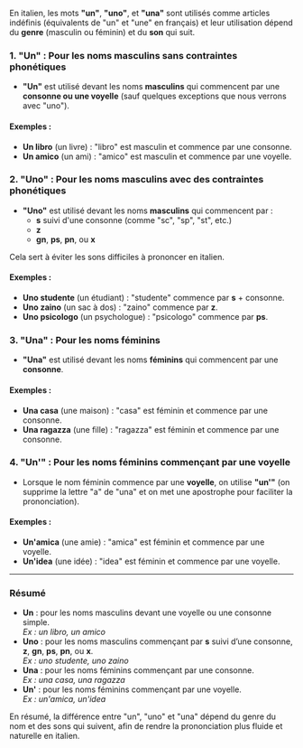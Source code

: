 En italien, les mots **"un"**, **"uno"**, et **"una"** sont utilisés comme articles indéfinis (équivalents de "un" et "une" en français) et leur utilisation dépend du **genre** (masculin ou féminin) et du **son** qui suit.

### **1. "Un" : Pour les noms masculins sans contraintes phonétiques**

- **"Un"** est utilisé devant les noms **masculins** qui commencent par une **consonne ou une voyelle** (sauf quelques exceptions que nous verrons avec "uno").
  
#### Exemples :
- **Un libro** (un livre) : "libro" est masculin et commence par une consonne.
- **Un amico** (un ami) : "amico" est masculin et commence par une voyelle.

### **2. "Uno" : Pour les noms masculins avec des contraintes phonétiques**

- **"Uno"** est utilisé devant les noms **masculins** qui commencent par :
  - **s** suivi d'une consonne (comme "sc", "sp", "st", etc.)
  - **z**
  - **gn**, **ps**, **pn**, ou **x**

Cela sert à éviter les sons difficiles à prononcer en italien.

#### Exemples :
- **Uno studente** (un étudiant) : "studente" commence par **s** + consonne.
- **Uno zaino** (un sac à dos) : "zaino" commence par **z**.
- **Uno psicologo** (un psychologue) : "psicologo" commence par **ps**.

### **3. "Una" : Pour les noms féminins**

- **"Una"** est utilisé devant les noms **féminins** qui commencent par une **consonne**.

#### Exemples :
- **Una casa** (une maison) : "casa" est féminin et commence par une consonne.
- **Una ragazza** (une fille) : "ragazza" est féminin et commence par une consonne.

### **4. "Un'" : Pour les noms féminins commençant par une voyelle**

- Lorsque le nom féminin commence par une **voyelle**, on utilise **"un'"** (on supprime la lettre "a" de "una" et on met une apostrophe pour faciliter la prononciation).

#### Exemples :
- **Un'amica** (une amie) : "amica" est féminin et commence par une voyelle.
- **Un'idea** (une idée) : "idea" est féminin et commence par une voyelle.

---

### **Résumé**

- **Un** : pour les noms masculins devant une voyelle ou une consonne simple.  
  _Ex : un libro, un amico_
- **Uno** : pour les noms masculins commençant par **s** suivi d’une consonne, **z**, **gn**, **ps**, **pn**, ou **x**.  
  _Ex : uno studente, uno zaino_
- **Una** : pour les noms féminins commençant par une consonne.  
  _Ex : una casa, una ragazza_
- **Un'** : pour les noms féminins commençant par une voyelle.  
  _Ex : un'amica, un'idea_

En résumé, la différence entre "un", "uno" et "una" dépend du genre du nom et des sons qui suivent, afin de rendre la prononciation plus fluide et naturelle en italien. 

